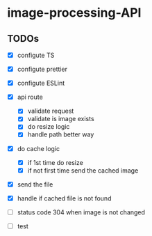 # image-processing-API

## TODOs

- [x] configute TS
- [x] configute prettier
- [x] configute ESLint
- [x] api route

  - [x] validate request
  - [x] validate is image exists
  - [x] do resize logic
  - [x] handle path better way

- [x] do cache logic
  - [x] if 1st time do resize
  - [x] if not first time send the cached image

- [x] send the file 
- [x] handle if cached file is not found
- [ ] status code 304 when image is not changed
- [ ] test
